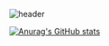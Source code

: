 
![header](https://capsule-render.vercel.app/api?type=waving&color=gradient&height=300&section=header&text=turfguy&fontSize=100)

[![Anurag's GitHub stats](https://github-readme-stats.vercel.app/api?username=turfguy&theme=dark)](https://github.com/anuraghazra/github-readme-stats)
